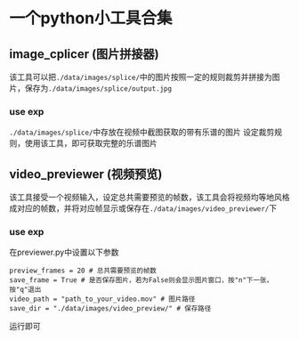 # 一个python小工具合集

## image_cplicer (图片拼接器)

该工具可以把`./data/images/splice/`中的图片按照一定的规则裁剪并拼接为图片，保存为`./data/images/splice/output.jpg`

### use exp

`./data/images/splice/`中存放在视频中截图获取的带有乐谱的图片
设定裁剪规则，使用该工具，即可获取完整的乐谱图片

## video_previewer (视频预览)

该工具接受一个视频输入，设定总共需要预览的帧数，该工具会将视频均等地风格成对应的帧数，并将对应帧显示或保存在`./data/images/video_previewer/`下

### use exp

在previewer.py中设置以下参数
```
preview_frames = 20 # 总共需要预览的帧数
save_frame = True # 是否保存图片，若为False则会显示图片窗口，按"n"下一张，按"q"退出
video_path = "path_to_your_video.mov" # 图片路径
save_dir = "./data/images/video_preview/" # 保存路径
```
运行即可